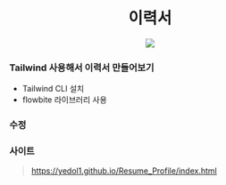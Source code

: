 <h1 align="center">이력서</h3>
<p align="center">
<img src="https://img.shields.io/badge/-Tailwind-blue"/></a>
</p>

### Tailwind 사용해서 이력서 만들어보기
- Tailwind CLI 설치
- flowbite 라이브러리 사용
### 수정

### 사이트
> https://yedol1.github.io/Resume_Profile/index.html
